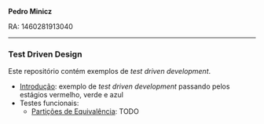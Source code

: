 **Pedro Minicz**

RA: 1460281913040

---

### Test Driven Design

Este repositório contém exemplos de _test driven development_.

- [Introdução][1]: exemplo de _test driven development_ passando pelos estágios vermelho, verde e azul
- Testes funcionais:
    - [Partições de Equivalência][2]: TODO

[1]: entrega_introducao
[2]: entregas_testes_funcionais/particoes_de_equivalencia
